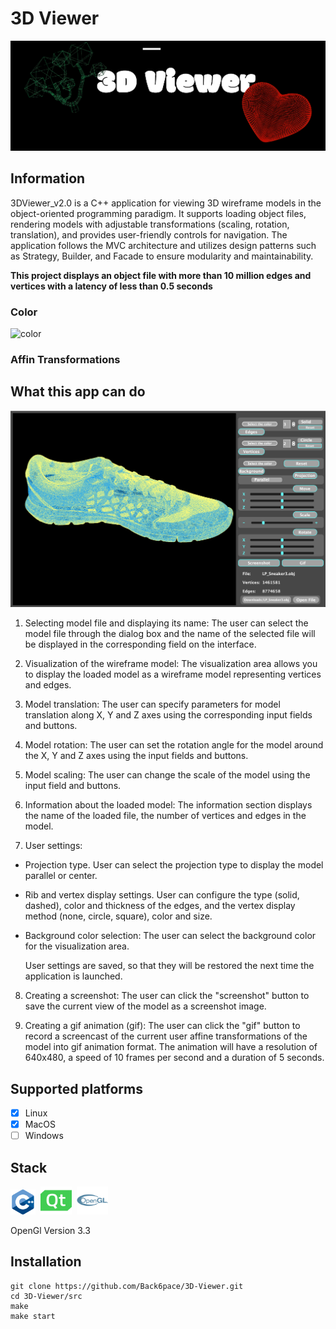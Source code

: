 # **3D Viewer**
![alt text](misc/preview.png)


## **Information**
3DViewer_v2.0 is a C++ application for viewing 3D wireframe models in the object-oriented programming paradigm. It supports loading object files, rendering models with adjustable transformations (scaling, rotation, translation), and provides user-friendly controls for navigation. The application follows the MVC architecture and utilizes design patterns such as Strategy, Builder, and Facade to ensure modularity and maintainability.

**This project displays an object file with more than 10 million edges and vertices with a latency of less than 0.5 seconds**

### **Color**
![color](https://i.imgur.com/a/2wypU4Y)


### **Affin Transformations**


## **What this app can do**
![alt text](misc/1.png)

1. Selecting model file and displaying its name: The user can select the model file through the dialog box and the name of the selected file will be displayed in the corresponding field on the interface.

2. Visualization of the wireframe model: The visualization area allows you to display the loaded model as a wireframe model representing vertices and edges.

3. Model translation: The user can specify parameters for model translation along X, Y and Z axes using the corresponding input fields and buttons.

4. Model rotation: The user can set the rotation angle for the model around the X, Y and Z axes using the input fields and buttons.

5. Model scaling: The user can change the scale of the model using the input field and buttons.

6. Information about the loaded model: The information section displays the name of the loaded file, the number of vertices and edges in the model.

7. User settings:
 - Projection type. User can select the projection type to display the model parallel or center.

 - Rib and vertex display settings. User can configure the type (solid, dashed), color and thickness of the edges, and the vertex display method (none, circle, square), color and size.

 - Background color selection: The user can select the background color for the visualization area.
 
    User settings are saved, so that they will be restored the next time the application is launched.

8. Creating a screenshot: The user can click the "screenshot" button to save the current view of the model as a screenshot image.

9. Creating a gif animation (gif): The user can click the "gif" button to record a screencast of the current user affine transformations of the model into gif animation format. The animation will have a resolution of 640x480, a speed of 10 frames per second and a duration of 5 seconds.

## **Supported platforms**

- [x] Linux
- [x] MacOS
- [ ] Windows

## **Stack**

<div>
    <img src="https://github.com/devicons/devicon/blob/master/icons/cplusplus/cplusplus-original.svg" title="CPLUS" alt="CPLUS" width="40" height="40"/>&nbsp;
    <img src="https://github.com/devicons/devicon/blob/master/icons/qt/qt-original.svg" title="CPLUS" alt="CPLUS" width="50" height="45"/>&nbsp;
 <img src="https://github.com/devicons/devicon/blob/master/icons/opengl/opengl-plain.svg" title="CPLUS" alt="CPLUS" width="50" height="45"/>&nbsp;
 <p>OpenGl Version 3.3</p>
</div>

## **Installation**

```shell
git clone https://github.com/Back6pace/3D-Viewer.git
cd 3D-Viewer/src
make
make start
```

